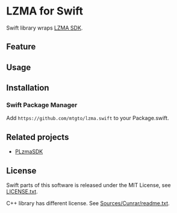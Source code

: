 # LZMA for Swift

Swift library wraps [LZMA SDK](https://www.7-zip.org/sdk.html).

## Feature

## Usage

## Installation

### Swift Package Manager

Add `https://github.com/mtgto/lzma.swift` to your Package.swift.

## Related projects

- [PLzmaSDK](https://github.com/OlehKulykov/PLzmaSDK)

## License

Swift parts of this software is released under the MIT License, see [LICENSE.txt](LICENSE.txt).

C++ library has different license. See [Sources/Cunrar/readme.txt](Sources/Cunrar/readme.txt).
